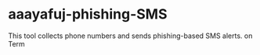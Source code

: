 # aaayafuj-phishing-SMS
This tool collects phone numbers and sends phishing-based SMS alerts. on Term
